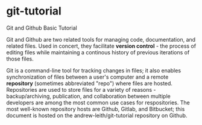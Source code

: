 # git-tutorial
Git and Github Basic Tutorial

Git and Github are two related tools for managing code, documentation, and related files.  Used in concert, they facilitate **version control** - the process of editing files while maintaining a continous history of previous iterations of those files.  

Git is a command-line tool for tracking changes in files; it also enables synchronization of files between a user's computer and a remote **repository** (sometimes abbreviated "repo") where files are hosted.  Repositories are used to store files for a variety of reasons - backup/archiving, publication, and collaboration between multiple developers are among the most common use cases for respositories.  The most well-known repository hosts are Github, Gitlab, and Bitbucket; this document is hosted on the andrew-leith/git-tutorial repository on Github.

